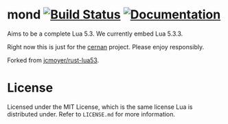 # mond [![Build Status](https://travis-ci.org/blt/mond.svg?branch=master)](https://travis-ci.org/blt/mond) [![Documentation](https://docs.rs/mond/badge.svg)](https://docs.rs/mond)
Aims to be a complete Lua 5.3. We currently embed Lua 5.3.3.

Right now this is just for the [cernan](https://github.com/postmates/cernan)
project. Please enjoy responsibly.

Forked from [jcmoyer/rust-lua53](https://github.com/jcmoyer/rust-lua53/).

# License
Licensed under the MIT License, which is the same license Lua is distributed
under. Refer to `LICENSE.md` for more information.
